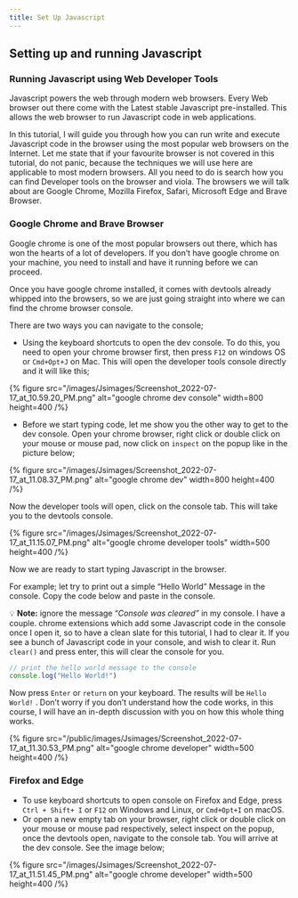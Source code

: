 ```yaml
---
title: Set Up Javascript
---
```

## **Setting up and running Javascript**

### **Running Javascript using Web Developer Tools**

Javascript powers the web through modern web browsers. Every Web browser out there come with the Latest stable Javascript pre-installed. This allows the web browser to run Javascript code in web applications. 

In this tutorial, I will guide you through how you can run write and execute Javascript code in the browser using the most popular web browsers on the Internet. Let me state that if your favourite browser is not covered in this tutorial, do not panic, because the techniques we will use here are applicable to most modern browsers. All you need to do is search how you can find Developer tools on the browser and viola. The browsers we will talk about are Google Chrome, Mozilla Firefox, Safari, Microsoft Edge and Brave Browser.

### **Google Chrome and Brave Browser**

Google chrome is one of the most popular browsers out there, which has won the hearts of a lot of developers. If you don’t have google chrome on your machine, you need to install and have it running before we can proceed.

Once you have google chrome installed, it comes with devtools already whipped into the browsers, so we are just going straight into where we can find the chrome browser console.

There are two ways you can navigate to the console; 

- Using the keyboard shortcuts to open the dev console. To do this, you need to open your chrome browser first, then press `F12` on windows OS or `Cmd+Opt+J` on Mac. This will open the developer tools console directly and it will like this;


{% figure src="/images/Jsimages/Screenshot_2022-07-17_at_10.59.20_PM.png" alt="google chrome dev console" width=800 height=400 /%}

- Before we start typing code, let me show you the other way to get to the dev console. Open your chrome browser, right click or double click on your mouse or mouse pad, now click on `inspect` on the popup like in the picture below;


{% figure src="/images/Jsimages/Screenshot_2022-07-17_at_11.08.37_PM.png" alt="google chrome dev" width=800 height=400 /%}

Now the developer tools will open, click on the console tab. This will take you to the devtools console.


{% figure src="/images/Jsimages/Screenshot_2022-07-17_at_11.15.07_PM.png" alt="google chrome developer tools"  width=500 height=400 /%}

Now we are ready to start typing Javascript in the browser. 

For example; let try to print out a simple “Hello World” Message in the console. Copy the code below and paste in the console.


💡 **Note:** ignore the message “*Console was cleared”* in my console. I have a couple. chrome extensions which add some Javascript code in the console once I open it, so to have a clean slate for this tutorial, I had to clear it. If you see a bunch of Javascript code in your console, and wish to clear it. Run `clear()` and press enter, this will clear the console for you.


```jsx
// print the hello world message to the console
console.log("Hello World!")
```

Now press `Enter` or `return` on your keyboard. The results will be `Hello World!` . Don’t worry if you don’t understand how the code works, in this course, I will have an in-depth discussion with you on how this whole thing works.


{% figure src="/public/images/Jsimages/Screenshot_2022-07-17_at_11.30.53_PM.png" alt="google chrome developer" width=500 height=400 /%}

### Firefox and Edge

- To use keyboard shortcuts to open console on Firefox and Edge, press `Ctrl + Shift+ I` or `F12` on Windows and Linux, or `Cmd+Opt+I` on macOS.
- Or open a new empty tab on your browser, right click or double click on your mouse or mouse pad respectively, select inspect on the popup, once the devtools open, navigate to the console tab. You will arrive at the dev console. See the image below;


{% figure src="/images/Jsimages/Screenshot_2022-07-17_at_11.51.45_PM.png" alt="google chrome developer"  width=500 height=400 /%}

